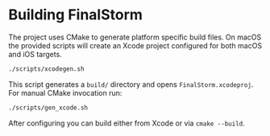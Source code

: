 # Building FinalStorm

The project uses CMake to generate platform specific build files. On
macOS the provided scripts will create an Xcode project configured for
both macOS and iOS targets.

```bash
./scripts/xcodegen.sh
```

This script generates a `build/` directory and opens `FinalStorm.xcodeproj`.
For manual CMake invocation run:

```bash
./scripts/gen_xcode.sh
```

After configuring you can build either from Xcode or via `cmake --build`.
